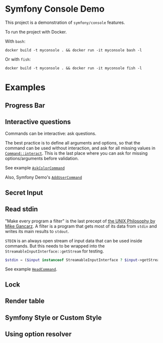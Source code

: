 # Symfony Console Demo

This project is a demonstration of `symfony/console` features.


To run the project with Docker.

With `bash`:

```console
docker build -t myconsole . && docker run -it myconsole bash -l
```

Or with `fish`:

```console
docker build -t myconsole . && docker run -it myconsole fish -l
```

# Examples

## Progress Bar

## Interactive questions

Commands can be interactive: ask questions.

The best practice is to define all arguments and options, so that the command can be used without interaction, and
ask for all missing values in [`Command::interact`](https://symfony.com/doc/current/console.html#command-lifecycle).
This is the last place where you can ask for missing options/arguments before validation.

See example [`AskColorCommand`](src/Command/AskColorCommand.php)

Also, Symfony Demo's [`AddUserCommand`](https://github.com/symfony/demo/blob/main/src/Command/AddUserCommand.php)

## Secret Input

## Read stdin

"Make every program a filter" is the last precept of [the UNIX Philosophy by Mike Gancarz](https://en.wikipedia.org/wiki/Unix_philosophy#Mike_Gancarz:_The_UNIX_Philosophy).
A filter is a program that gets most of its data from `stdin` and writes its main results to `stdout`.

`STDIN` is an always open stream of input data that can be used inside commands. But this needs to be wrapped into 
the `StreamableInputInterface::getStream` for testing.

```php
$stdin = ($input instanceof StreamableInputInterface ? $input->getStream() : null) ?? STDIN;
```

See example [`HeadCommand`](src/Command/HeadCommand.php).

## Lock

## Render table

## Symfony Style or Custom Style

## Using option resolver
